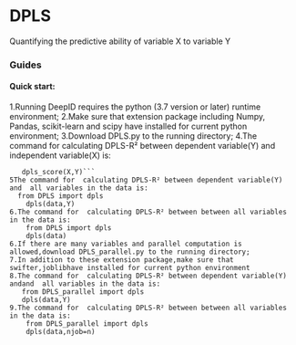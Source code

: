 # DPLS
Quantifying the predictive ability of variable X  to variable Y

### Guides
#### Quick start:
1.Running DeepID requires the python (3.7 version or later) runtime environment; 
2.Make sure that extension package including Numpy, Pandas, scikit-learn and scipy have installed for current python environment;
3.Download DPLS.py to the running directory;
4.The command for  calculating DPLS-R² between dependent variable(Y) and independent variable(X) is:
 ```   from DPLS import dpls_score
    dpls_score(X,Y)```
5The command for  calculating DPLS-R² between dependent variable(Y) and  all variables in the data is:
   from DPLS import dpls
     dpls(data,Y)
6.The command for  calculating DPLS-R² between between all variables in the data is:
     from DPLS import dpls
     dpls(data)
6.If there are many variables and parallel computation is allowed,download DPLS_parallel.py to the running directory;
7.In addition to these extension package,make sure that swifter,joblibhave installed for current python environment
8.The command for  calculating DPLS-R² between dependent variable(Y) andand  all variables in the data is:
    from DPLS_parallel import dpls
    dpls(data,Y)
9.The command for  calculating DPLS-R² between between all variables in the data is:
     from DPLS_parallel import dpls
     dpls(data,njob=n)
